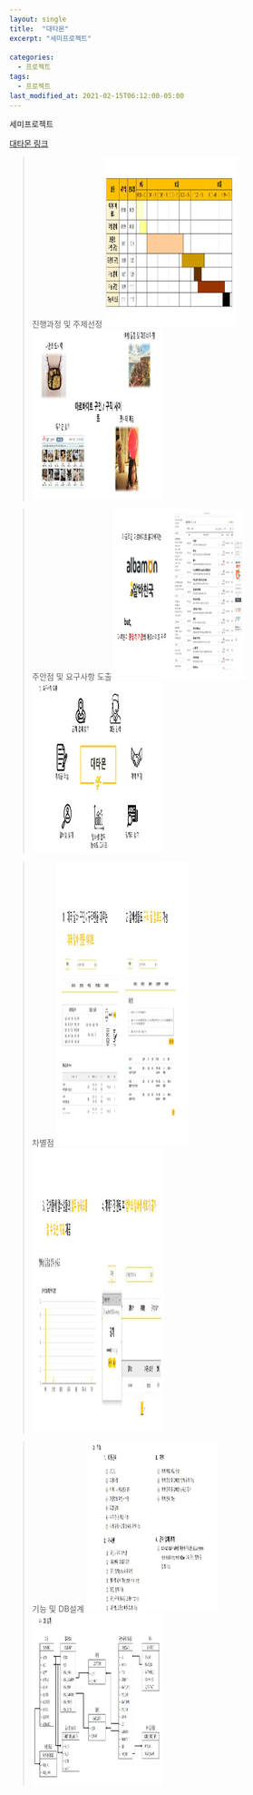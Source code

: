 ```yaml
---
layout: single
title:  "대타몬"
excerpt: "세미프로젝트"

categories:
  - 프로젝트
tags:
  - 프로젝트
last_modified_at: 2021-02-15T06:12:00-05:00
---
```


세미프로젝트

[대타몬 링크](https://github.com/kdh66118/Detamon)  

> 진행과정 및 주제선정
<img src="/assets/images/ppt1.JPG"  width="50%" height="300" title="진행과정" alt=""/> <img src="/assets/images/ppt2.JPG"  width="50%" height="300" title="주제선정" alt=""/> 
 
> 주안점 및 요구사항 도출
<img src="/assets/images/ppt3.JPG"  width="50%" height="300" title="주안점" alt=""/> <img src="/assets/images/ppt6.JPG"  width="50%" height="300" title="요구사항" alt=""/> 

> 차별점
<img src="/assets/images/ppt4.JPG"  width="50%" height="500" title="차별점" alt=""/> <img src="/assets/images/ppt5.JPG"  width="50%" height="500" title="차별점" alt=""/> 

> 기능 및 DB설계
<img src="/assets/images/ppt7.JPG"  width="50%" height="300" title="기능" alt=""/> <img src="/assets/images/ppt8.JPG"  width="50%" height="300" title="DB" alt=""/> 


 
